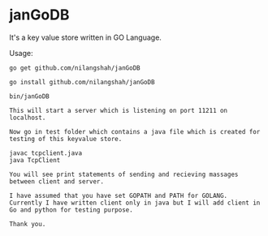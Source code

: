 janGoDB
=======

It's a key value store written in GO Language. 

Usage:
    
    go get github.com/nilangshah/janGoDB
    
    go install github.com/nilangshah/janGoDB
    
    bin/janGoDB
    
    This will start a server which is listening on port 11211 on localhost.   
    
    Now go in test folder which contains a java file which is created for testing of this keyvalue store. 
    
    javac tcpclient.java
    java TcpClient
    
    You will see print statements of sending and recieving massages between client and server.
    
    I have assumed that you have set GOPATH and PATH for GOLANG.
    Currently I have written client only in java but I will add client in Go and python for testing purpose.
    
    Thank you. 
